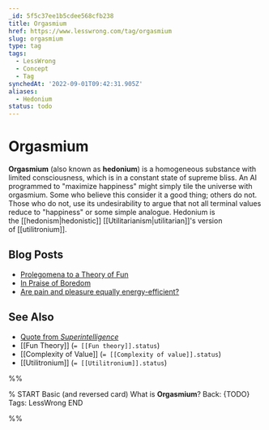 ```yaml
---
_id: 5f5c37ee1b5cdee568cfb238
title: Orgasmium
href: https://www.lesswrong.com/tag/orgasmium
slug: orgasmium
type: tag
tags:
  - LessWrong
  - Concept
  - Tag
synchedAt: '2022-09-01T09:42:31.905Z'
aliases:
  - Hedonium
status: todo
---
```


# Orgasmium

**Orgasmium** (also known as **hedonium**) is a homogeneous substance with limited consciousness, which is in a constant state of supreme bliss. An AI programmed to "maximize happiness" might simply tile the universe with orgasmium. Some who believe this consider it a good thing; others do not. Those who do not, use its undesirability to argue that not all terminal values reduce to "happiness" or some simple analogue. Hedonium is the [[hedonism|hedonistic]] [[Utilitarianism|utilitarian]]'s version of [[utilitronium]].

## Blog Posts

- [Prolegomena to a Theory of Fun](https://www.lesswrong.com/lw/wv/prolegomena_to_a_theory_of_fun/)
- [In Praise of Boredom](https://www.lesswrong.com/lw/xr/in_praise_of_boredom/)
- [Are pain and pleasure equally energy-efficient?](https://reflectivedisequilibrium.blogspot.com/2012/03/are-pain-and-pleasure-equally-energy.html)

## See Also

- [Quote from _Superintelligence_](https://www.goodreads.com/quotes/1413237-consider-an-ai-that-has-hedonism-as-its-final-goal)
- [[Fun Theory]] (`= [[Fun theory]].status`)
- [[Complexity of Value]] (`= [[Complexity of value]].status`)
- [[Utilitronium]] (`= [[Utilitronium]].status`)


%%

% START
Basic (and reversed card)
What is **Orgasmium**?
Back: {TODO}
Tags: LessWrong
END

%%
	
